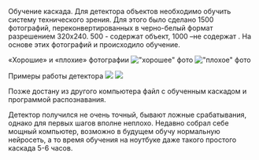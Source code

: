 Обучение каскада.
Для детектора объектов необходимо обучить систему технического зрения. Для этого было сделано 1500 фотографий, переконвертированных в черно-белый формат разрешением 320x240. 500 - содержат объект, 1000 –не содержат . На основе этих фотографий и происходило обучение.

«Хорошие» и «плохие» фотографии
!["хорошее" фото](https://github.com/sergeya884/NANORobotProject/tree/main/common/Haara_cascad/good.png) !["плохое" фото](https://github.com/sergeya884/NANORobotProject/tree/main/common/Haara_cascad/bad.png)

Примеры работы детектора
![](https://github.com/sergeya884/NANORobotProject/tree/main/common/Haara_cascad/examp1.png) ![](https://github.com/sergeya884/NANORobotProject/tree/main/common/Haara_cascad/examp2.png)

Позже достану из другого компьютера файл с обученным каскадом и программой распознавания.

Детектор получился не очень точный, бывают ложные срабатывания, однако для первых шагов вполне неплохо. Недавно собрал себе мощный компьютер, возможно в будущем обучу нормальную нейросеть, а то время обучения на ноутбуке даже такого простого каскада 5-6 часов.
